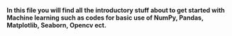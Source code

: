 **In this file you will find all the introductory stuff about to get started with Machine learning such as codes for basic use of NumPy, Pandas, Matplotlib, Seaborn, Opencv ect.**
